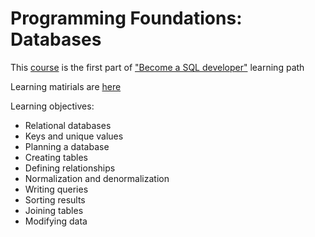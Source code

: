 # Programming Foundations: Databases

<p>This 
  <a href="https://www.linkedin.com/learning-login/share?forceAccount=false&redirect=https%3A%2F%2Fwww.linkedin.com%2Flearning%2Fprogramming-foundations-databases-2%3Ftrk%3Dshare_ent_url%26shareId%3D6sfAEyhqSoKKFMkX2yFfyw%253D%253D">course</a>
  is the first part of
  <a href="https://www.linkedin.com/learning/paths/become-a-sql-developer">"Become a SQL developer"</a>
  learning path
</p>

<p>
Learning matirials are
<a href= "https://github.com/LinkedInLearning/databases-pf-784293"> here </a>
</p>


Learning objectives:
- Relational databases
- Keys and unique values
- Planning a database
- Creating tables
- Defining relationships
- Normalization and denormalization
- Writing queries
- Sorting results
- Joining tables
- Modifying data
